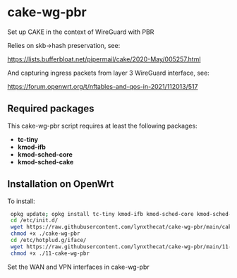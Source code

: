 # cake-wg-pbr
Set up CAKE in the context of WireGuard with PBR

Relies on skb->hash preservation, see: 

https://lists.bufferbloat.net/pipermail/cake/2020-May/005257.html

And capturing ingress packets from layer 3 WireGuard interface, see: 

https://forum.openwrt.org/t/nftables-and-qos-in-2021/112013/517

## Required packages

This cake-wg-pbr script requires at least the following packages:

- **tc-tiny**
- **kmod-ifb**
- **kmod-sched-core**
- **kmod-sched-cake**

## Installation on OpenWrt

To install:

  ```bash
   opkg update; opkg install tc-tiny kmod-ifb kmod-sched-core kmod-sched-cake
   cd /etc/init.d/
   wget https://raw.githubusercontent.com/lynxthecat/cake-wg-pbr/main/cake-wg-pbr
   chmod +x ./cake-wg-pbr
   cd /etc/hotplud.g/iface/
   wget https://raw.githubusercontent.com/lynxthecat/cake-wg-pbr/main/11-cake-wg-pbr
   chmod +x ./11-cake-wg-pbr
   ```
   
   Set the WAN and VPN interfaces in cake-wg-pbr
